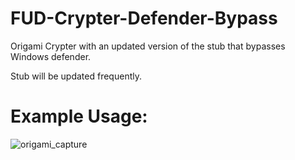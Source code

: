 # FUD-Crypter-Defender-Bypass
Origami Crypter with an updated version of the stub that bypasses Windows defender.

Stub will be updated frequently.

# Example Usage:
![origami_capture](https://github.com/user-attachments/assets/3dcbd4e2-a451-4c4b-816a-e3befd40e557)
